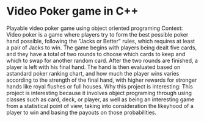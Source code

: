 # Video Poker game in C++
Playable video poker game using object oriented programing
Context: 
Video poker is a game where players try to form the best possible poker hand possible, following the "Jacks or Better" rules, which requires at least a pair of Jacks to win. The game begins with players being dealt five cards, and they have a total of two rounds to choose which cards to keep and which to swap for another random card. After the two rounds are finished, a player is left with his final hand. The hand is then evaluated based on astandard poker ranking chart, and how much the player wins varies according to the strength of the final hand, with higher rewards for stronger hands like royal flushes or full houses.
Why this project is interesting:
This project is interesting because it involves object programing through using classes such as card, deck, or player, as well as being an interesting game from a statistical point of view, taking into consideration the likeyhood of a player to win and basing the payouts on those probabilities.
